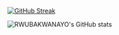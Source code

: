 [![GitHub Streak](http://github-readme-streak-stats.herokuapp.com?user=RWUBAKWANAYO&theme=elegant&hide_border=false&date_format=M%20j%5B%2C%20Y%5D&ring=EFFF00&fire=00F6FF&currStreakLabel=00F6FF&border=B3BBFF8B&sideLabels=EFFF00&dates=CDEEFFE2)](https://git.io/streak-stats)

![RWUBAKWANAYO's GitHub stats](https://github-readme-stats.vercel.app/api?username=RWUBAKWANAYO&count_private=true&theme=dark&show_icons=true&bg_color=000120&title_color=EFFF00&text_color=CDEEFFE2&icon_color=00F6FF&border_color=B3BBFF42)
